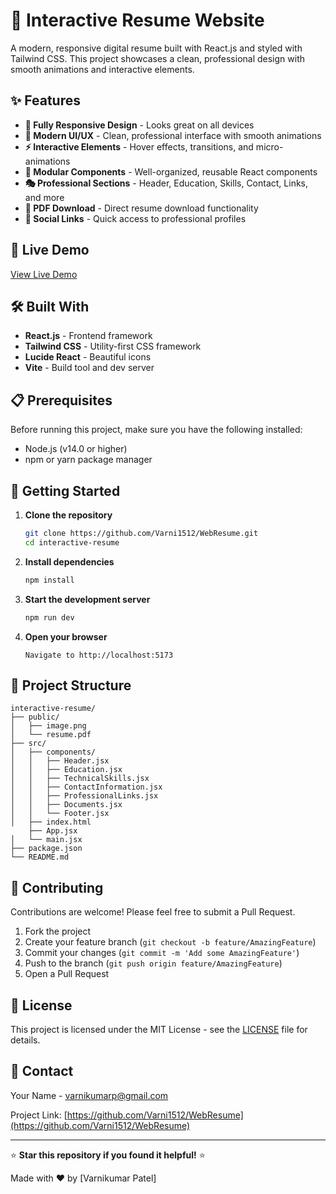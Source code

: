 # 🎯 Interactive Resume Website

A modern, responsive digital resume built with React.js and styled with Tailwind CSS. This project showcases a clean, professional design with smooth animations and interactive elements.

## ✨ Features

- **📱 Fully Responsive Design** - Looks great on all devices
- **🎨 Modern UI/UX** - Clean, professional interface with smooth animations
- **⚡ Interactive Elements** - Hover effects, transitions, and micro-animations
- **🧩 Modular Components** - Well-organized, reusable React components
- **🎭 Professional Sections** - Header, Education, Skills, Contact, Links, and more
- **📄 PDF Download** - Direct resume download functionality
- **🔗 Social Links** - Quick access to professional profiles

## 🚀 Live Demo

[View Live Demo](https://varnikumar-resume.vercel.app/) <!-- Replace with your actual URL -->

## 🛠️ Built With

- **React.js** - Frontend framework
- **Tailwind CSS** - Utility-first CSS framework
- **Lucide React** - Beautiful icons
- **Vite** - Build tool and dev server

## 📋 Prerequisites

Before running this project, make sure you have the following installed:

- Node.js (v14.0 or higher)
- npm or yarn package manager

## 🚀 Getting Started

1. **Clone the repository**
   ```bash
   git clone https://github.com/Varni1512/WebResume.git
   cd interactive-resume
   ```

2. **Install dependencies**
   ```bash
   npm install
   ```

3. **Start the development server**
   ```bash
   npm run dev
   ```

4. **Open your browser**
   ```
   Navigate to http://localhost:5173
   ```

## 📁 Project Structure

```
interactive-resume/
├── public/
│   ├── image.png
│   └── resume.pdf
├── src/
│   ├── components/
│   │   ├── Header.jsx
│   │   ├── Education.jsx
│   │   ├── TechnicalSkills.jsx
│   │   ├── ContactInformation.jsx
│   │   ├── ProfessionalLinks.jsx
│   │   ├── Documents.jsx
│   │   └── Footer.jsx
│   ├── index.html
    ├── App.jsx
│   └── main.jsx    
├── package.json
└── README.md
```

## 🤝 Contributing

Contributions are welcome! Please feel free to submit a Pull Request.

1. Fork the project
2. Create your feature branch (`git checkout -b feature/AmazingFeature`)
3. Commit your changes (`git commit -m 'Add some AmazingFeature'`)
4. Push to the branch (`git push origin feature/AmazingFeature`)
5. Open a Pull Request

## 📝 License

This project is licensed under the MIT License - see the [LICENSE](LICENSE) file for details.


## 📧 Contact

Your Name - [varnikumarp@gmail.com](mailto:varnikumarp@gmail.com)

Project Link: [https://github.com/Varni1512/WebResume](https://github.com/Varni1512/WebResume)

---

⭐ **Star this repository if you found it helpful!** ⭐

Made with ❤️ by [Varnikumar Patel]
